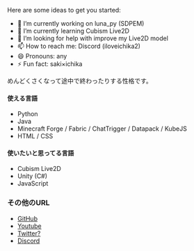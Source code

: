 Here are some ideas to get you started:

- 🔭 I’m currently working on luna_py (SDPEM)
- 🌱 I’m currently learning Cubism Live2D
- 🤔 I’m looking for help with improve my Live2D model
- 📫 How to reach me: Discord (iloveichika2)
- 😄 Pronouns: any
- ⚡ Fun fact: saki×ichika

めんどくさくなって途中で終わったりする性格です。<br/>

#### 使える言語
- Python
- Java
- Minecraft Forge / Fabric / ChatTrigger / Datapack / KubeJS
- HTML / CSS 

#### 使いたいと思ってる言語
- Cubism Live2D
- Unity (C#)
- JavaScript

### その他のURL
- [GitHub](https://github.com/luna724)
- [Youtube](https://www.youtube.com/@%E6%98%9F%E4%B9%83%E3%82%8B%E3%81%AA)
- [Twitter?](https://x.com/luna__k1bych724)
- [Discord](https://discordapp.com/users/1123616332349452288)
